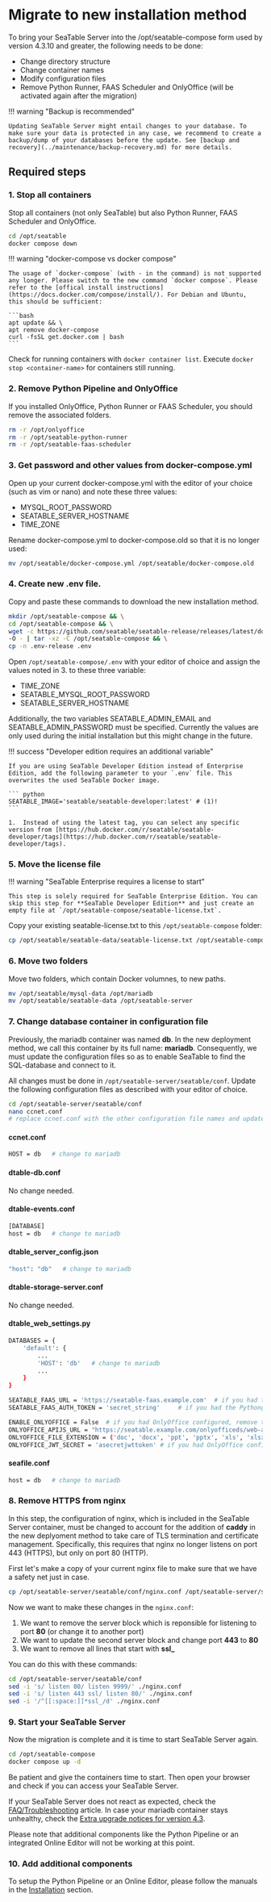# Migrate to new installation method

<!-- md:version 4.3.10 -->

To bring your SeaTable Server into the /opt/seatable-compose form used by version 4.3.10 and greater, the following needs to be done:

- Change directory structure
- Change container names
- Modify configuration files
- Remove Python Runner, FAAS Scheduler and OnlyOffice (will be activated again after the migration)

!!! warning "Backup is recommended"

    Updating SeaTable Server might entail changes to your database. To make sure your data is protected in any case, we recommend to create a backup/dump of your databases before the update. See [backup and recovery](../maintenance/backup-recovery.md) for more details.

## Required steps

### 1. Stop all containers

Stop all containers (not only SeaTable) but also Python Runner, FAAS Scheduler and OnlyOffice.

```bash
cd /opt/seatable
docker compose down
```

!!! warning "docker-compose vs docker compose"

    The usage of `docker-compose` (with - in the command) is not supported any longer. Please switch to the new command `docker compose`. Please refer to the [offical install instructions](https://docs.docker.com/compose/install/). For Debian and Ubuntu, this should be sufficient:

    ```bash
    apt update && \
    apt remove docker-compose
    curl -fsSL get.docker.com | bash
    ```

Check for running containers with `docker container list`. Execute `docker stop <container-name>` for containers still running.

### 2. Remove Python Pipeline and OnlyOffice

If you installed OnlyOffice, Python Runner or FAAS Scheduler, you should remove the associated folders.

```bash
rm -r /opt/onlyoffice
rm -r /opt/seatable-python-runner
rm -r /opt/seatable-faas-scheduler
```

### 3. Get password and other values from docker-compose.yml

Open up your current docker-compose.yml with the editor of your choice (such as vim or nano) and note these three values:

- MYSQL_ROOT_PASSWORD
- SEATABLE_SERVER_HOSTNAME
- TIME_ZONE

Rename docker-compose.yml to docker-compose.old so that it is no longer used:

```bash
mv /opt/seatable/docker-compose.yml /opt/seatable/docker-compose.old
```

### 4. Create new .env file.

Copy and paste these commands to download the new installation method.

```bash
mkdir /opt/seatable-compose && \
cd /opt/seatable-compose && \
wget -c https://github.com/seatable/seatable-release/releases/latest/download/seatable-compose.tar.gz \
-O - | tar -xz -C /opt/seatable-compose && \
cp -n .env-release .env
```

Open `/opt/seatable-compose/.env` with your editor of choice and assign the values noted in 3. to these three variable:

- TIME_ZONE
- SEATABLE_MYSQL_ROOT_PASSWORD
- SEATABLE_SERVER_HOSTNAME

Additionally, the two variables SEATABLE_ADMIN_EMAIL and SEATABLE_ADMIN_PASSWORD must be specified. Currently the values are only used during the initial installation but this might change in the future.

!!! success "Developer edition requires an additional variable"

    If you are using SeaTable Developer Edition instead of Enterprise Edition, add the following parameter to your `.env` file. This overwrites the used SeaTable Docker image.

    ``` python
    SEATABLE_IMAGE='seatable/seatable-developer:latest' # (1)!
    ```

    1.  Instead of using the latest tag, you can select any specific version from [https://hub.docker.com/r/seatable/seatable-developer/tags](https://hub.docker.com/r/seatable/seatable-developer/tags).

### 5. Move the license file

!!! warning "SeaTable Enterprise requires a license to start"

    This step is solely required for SeaTable Enterprise Edition. You can skip this step for **SeaTable Developer Edition** and just create an empty file at `/opt/seatable-compose/seatable-license.txt`.

Copy your existing seatable-license.txt to this `/opt/seatable-compose` folder:

```bash
cp /opt/seatable/seatable-data/seatable-license.txt /opt/seatable-compose/
```

### 6. Move two folders

Move two folders, which contain Docker volumnes, to new paths.

```bash
mv /opt/seatable/mysql-data /opt/mariadb
mv /opt/seatable/seatable-data /opt/seatable-server
```

### 7. Change database container in configuration file

Previously, the mariadb container was named **db**. In the new deployment method, we call this container by its full name: **mariadb**. Consequently, we must update the configuration files so as to enable SeaTable to find the SQL-database and connect to it.

All changes must be done in `/opt/seatable-server/seatable/conf`. Update the following configuration files as described with your editor of choice.

```bash
cd /opt/seatable-server/seatable/conf
nano ccnet.conf
# replace ccnet.conf with the other configuration file names and update all files
```

#### ccnet.conf

```bash
HOST = db   # change to mariadb
```

#### dtable-db.conf

No change needed.

#### dtable-events.conf

```bash
[DATABASE]
host = db   # change to mariadb
```

#### dtable_server_config.json

```bash
"host": "db"   # change to mariadb
```

#### dtable-storage-server.conf

No change needed.

#### dtable_web_settings.py

```bash
DATABASES = {
    'default': {
        ...
        'HOST': 'db'   # change to mariadb
        ...
    }
}

SEATABLE_FAAS_URL = 'https://seatable-faas.example.com'  # if you had the Python Runner and FAAS Scheduler configured, remove this variable entirely
SEATABLE_FAAS_AUTH_TOKEN = 'secret_string'     # if you had the Pythong Runner and FAAS Scheduler configured, remove this variable entirely

ENABLE_ONLYOFFICE = False  # if you had OnlyOffice configured, remove this variable entirely
ONLYOFFICE_APIJS_URL = "https://seatable.example.com/onlyofficeds/web-apps/apps/api/documents/api.js"  # if you had OnlyOffice configured, remove this variable entirely
ONLYOFFICE_FILE_EXTENSION = ('doc', 'docx', 'ppt', 'pptx', 'xls', 'xlsx', 'odt', 'fodt', 'odp', 'fodp', 'ods', 'fods', 'csv', 'ppsx', 'pps')  # if you had OnlyOffice configured, remove this variable entirely
ONLYOFFICE_JWT_SECRET = 'asecretjwttoken' # if you had OnlyOffice configured, remove this variable entirely
```

#### seafile.conf

```bash
host = db   # change to mariadb
```

### 8. Remove HTTPS from nginx

In this step, the configuration of nginx, which is included in the SeaTable Server container, must be changed to account for the addition of **caddy** in the new deplyoment method to take care of TLS termination and certificate management. Specifically, this requires that nginx no longer listens on port 443 (HTTPS), but only on port 80 (HTTP).

First let's make a copy of your current nginx file to make sure that we have a safety net just in case.

```bash
cp /opt/seatable-server/seatable/conf/nginx.conf /opt/seatable-server/seatable/conf/nginx.backup
```

Now we want to make these changes in the `nginx.conf`:

1. We want to remove the server block which is reponsible for listening to port **80** (or change it to another port)
2. We want to update the second server block and change port **443** to **80**
3. We want to remove all lines that start with **ssl\_**

You can do this with these commands:

```bash
cd /opt/seatable-server/seatable/conf
sed -i 's/ listen 80/ listen 9999/' ./nginx.conf
sed -i 's/ listen 443 ssl/ listen 80/' ./nginx.conf
sed -i '/^[[:space:]]*ssl_/d' ./nginx.conf
```

### 9. Start your SeaTable Server

Now the migration is complete and it is time to start SeaTable Server again.

```bash
cd /opt/seatable-compose
docker compose up -d
```

Be patient and give the containers time to start. Then open your browser and check if you can access your SeaTable Server.

If your SeaTable Server does not react as expected, check the [FAQ/Troubleshooting](../installation/faq.md) article. In case your mariadb container stays unhealthy, check the [Extra upgrade notices for version 4.3](https://admin.seatable.io/upgrade/extra-upgrade-notice/).

Please note that additional components like the Python Pipeline or an integrated Online Editor will not be working at this point.

### 10. Add additional components

To setup the Python Pipeline or an Online Editor, please follow the manuals in the [Installation](https://admin.seatable.io/installation/deployment-approach.md) section.

